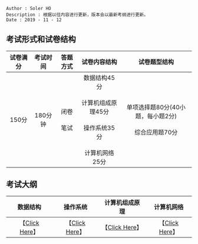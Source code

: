 ```
Author : Soler HO
Description : 根据以往内容进行更新，版本会以最新考纲进行更新。
Date : 2019 - 11 - 12

```


## 考试形式和试卷结构
|试卷满分|考试时间|答题方式|试卷内容结构|试卷题型结构|
|:--:|:--:|:--:|:--:|:--:|
|150分|180分钟|闭卷<br> <br>笔试|数据结构45分<br> <br>计算机组成原理45分<br> <br>操作系统35分<br> <br>计算机网络25分|单项选择题80分(40小题，每小题2分)<br> <br>综合应用题70分|


## 考试大纲
|数据结构|操作系统|计算机组成原理|计算机网络|
|:--:|:--:|:--:|:--:|
|【[Click Here]()】|【[Click Here]()】|【[Click Here]()】|【[Click Here]()】|

